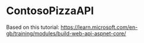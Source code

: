 # ContosoPizzaAPI

Based on this tutorial: https://learn.microsoft.com/en-gb/training/modules/build-web-api-aspnet-core/
